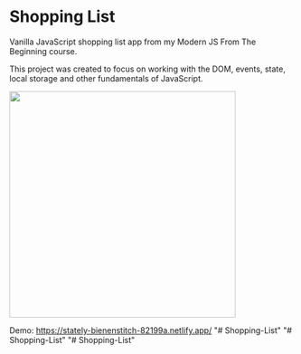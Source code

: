# Shopping List

Vanilla JavaScript shopping list app from my Modern JS From The Beginning course.

This project was created to focus on working with the DOM, events, state, local storage and other fundamentals of JavaScript.

<img src="images/screen.png" width="400">

Demo: https://stately-bienenstitch-82199a.netlify.app/
"# Shopping-List" 
"# Shopping-List" 
"# Shopping-List" 
